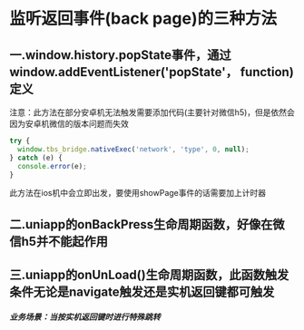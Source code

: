 # 监听返回事件(back page)的三种方法

## 一.window.history.popState事件，通过window.addEventListener('popState'， function)定义

注意：此方法在部分安卓机无法触发需要添加代码(主要针对微信h5)，但是依然会因为安卓机微信的版本问题而失效

```js
try {
  window.tbs_bridge.nativeExec('network', 'type', 0, null);
} catch (e) {
  console.error(e);
}
```

此方法在ios机中会立即出发，要使用showPage事件的话需要加上计时器

## 二.uniapp的onBackPress生命周期函数，好像在微信h5并不能起作用

## 三.uniapp的onUnLoad()生命周期函数，此函数触发条件无论是navigate触发还是实机返回键都可触发



##### 业务场景：当按实机返回键时进行特殊跳转